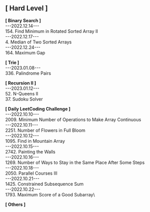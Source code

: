 ## **[ Hard Level ]**
**[ Binary Search ]**\
---2022.12.14---\
154. Find Minimum in Rotated Sorted Array II\
---2022.12.17---\
4. Median of Two Sorted Arrays\
---2022.12.24---\
164. Maximum Gap

**[ Trie ]**\
---2023.01.08---\
336. Palindrome Pairs

**[ Recursion II ]**\
---2023.01.12---\
52. N-Queens II\
37. Sudoku Solver

**[ Daily LeetCoding Challenge ]**\
---2022.10.10---\
2009. Minimum Number of Operations to Make Array Continuous\
---2022.10.11---\
2251. Number of Flowers in Full Bloom\
---2022.10.12---\
1095. Find in Mountain Array\
---2022.10.15---\
2742. Painting the Walls\
---2022.10.16---\
1269. Number of Ways to Stay in the Same Place After Some Steps\
---2022.10.18---\
2050. Parallel Courses III\
---2022.10.21---\
1425. Constrained Subsequence Sum\
---2022.10.22---\
1793. Maximum Score of a Good Subarray\

**[ Others ]**





